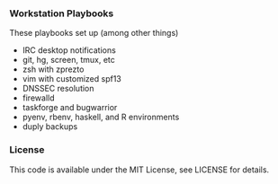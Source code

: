 ### Workstation Playbooks

These playbooks set up (among other things)

- IRC desktop notifications
- git, hg, screen, tmux, etc
- zsh with zprezto
- vim with customized spf13
- DNSSEC resolution
- firewalld
- taskforge and bugwarrior
- pyenv, rbenv, haskell, and R environments
- duply backups

### License

This code is available under the MIT License, see LICENSE for details.
